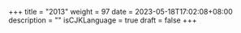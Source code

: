 +++
title = "2013"
weight = 97
date = 2023-05-18T17:02:08+08:00
description = ""
isCJKLanguage = true
draft = false
+++